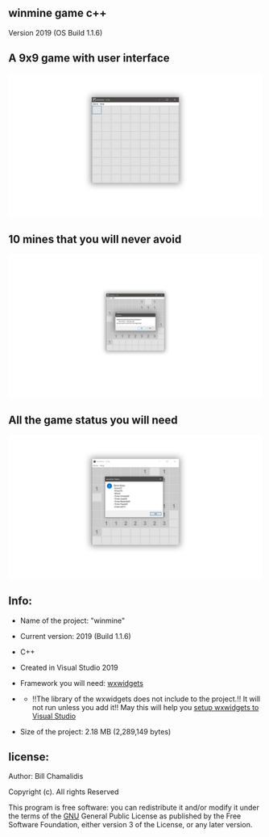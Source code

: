 ## winmine game c++
Version 2019 (OS Build 1.1.6)
<p><h2>A 9x9 game with user interface</h2></p>

![](img/winmine1.jpg)

<h2>10 mines that you will never avoid</h2>

![](img/winmine4.jpg)

<h2>All the game status you will need</h2>

![](img/winmine3.jpg)

<p> <h2> Info: </h2> </p>

- <p>Name of the project: "winmine"</p>
- <p>Current version: 2019 (Build 1.1.6) </p>
- <p>C++</p>
- <p>Created in Visual Studio 2019 </p>
- <p>Framework you will need: <a href="https://www.wxwidgets.org/">wxwidgets</a> </p>
- - <p>!!The library of the wxwidgets does not include to the project.!! It will not run unless you add it!! May this will help you <a href="https://wiki.wxwidgets.org/Microsoft_Visual_C%2B%2B_Guide">setup wxwidgets to Visual Studio</a> </p>
- <p>Size of the project: 2.18 MB (2,289,149 bytes) </p>

<p><h2>license:</h2></p>

<p>Author: Bill Chamalidis</p>
<p>Copyright (c). All rights Reserved</p>
<p>This program is free software: you can redistribute it and/or modify
    it under the terms of the <a href="https://www.gnu.org/licenses/gpl-3.0.en.html">GNU</a> General Public License as published by
    the Free Software Foundation, either version 3 of the License, or
    any later version.</p>

